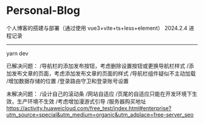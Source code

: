 # Personal-Blog

个人博客的搭建与部署（通过使用 vue3+vite+ts+less+element）
2024.2.4 进程记录

---

yarn dev

已解决问题：
/导航栏的添加发布按钮，考虑删除设置按钮或更换导航栏样式
/添加发布文章的页面，考虑添加发布文章的页面的样式
/导航栏组件疑似不主动加载
/增加数据存储的位置
/登录路由守卫和登录账号设置

未解决问题：
/设计自己的滚动条
/网站自适应
/页尾的自适应只能在开发环境下生效，生产环境不生效
/考虑增加漫游式引导
/服务器购买地址
https://activity.huaweicloud.com/free_test/index.html#enterprise?utm_source=special&utm_medium=organic&utm_adplace=free-server_seo
